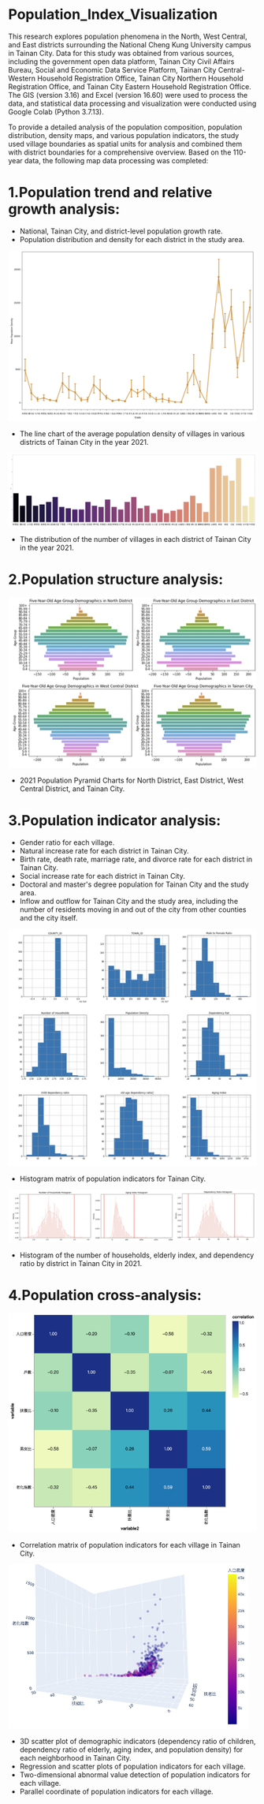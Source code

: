 # Population_Index_Visualization

This research explores population phenomena in the North, West Central, and East districts surrounding the National Cheng Kung University campus in Tainan City. Data for this study was obtained from various sources, including the government open data platform, Tainan City Civil Affairs Bureau, Social and Economic Data Service Platform, Tainan City Central-Western Household Registration Office, Tainan City Northern Household Registration Office, and Tainan City Eastern Household Registration Office. The GIS (version 3.16) and Excel (version 16.60) were used to process the data, and statistical data processing and visualization were conducted using Google Colab (Python 3.7.13).

To provide a detailed analysis of the population composition, population distribution, density maps, and various population indicators, the study used village boundaries as spatial units for analysis and combined them with district boundaries for a comprehensive overview. Based on the 110-year data, the following map data processing was completed:

# 1.Population trend and relative growth analysis:
- National, Tainan City, and district-level population growth rate.
- Population distribution and density for each district in the study area.

![image](Line_Chart_Average_population_density.png)
- The line chart of the average population density of villages in various districts of Tainan City in the year 2021.

![image](number_of_villages.png)
- The distribution of the number of villages in each district of Tainan City  in the year 2021.

# 2.Population structure analysis:

![image](Population_pyramid.png)
- 2021 Population Pyramid Charts for North District, East District, West Central District, and Tainan City.

# 3.Population indicator analysis:
- Gender ratio for each village.
- Natural increase rate for each district in Tainan City.
- Birth rate, death rate, marriage rate, and divorce rate for each district in Tainan City.
- Social increase rate for each district in Tainan City.
- Doctoral and master's degree population for Tainan City and the study area.
- Inflow and outflow for Tainan City and the study area, including the number of residents moving in and out of the city from other counties and the city itself.

![image](Histogram_matrix_population_indicators.png)
- Histogram matrix of population indicators for Tainan City.

![image](Histograms.png)
- Histogram of the number of households, elderly index, and dependency ratio by district in Tainan City in 2021.

# 4.Population cross-analysis:

![image](Correlation_matrix.png)

- Correlation matrix of population indicators for each village in Tainan City.

![image](3D_scatter.png)

- 3D scatter plot of demographic indicators (dependency ratio of children, dependency ratio of elderly, aging index, and population density) for each neighborhood in Tainan City.
- Regression and scatter plots of population indicators for each village.
- Two-dimensional abnormal value detection of population indicators for each village.
- Parallel coordinate of population indicators for each village.


